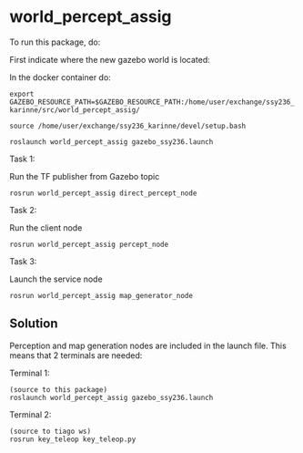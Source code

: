 # world_percept_assig

To run this package, do:

First indicate where the new gazebo world is located:

In the docker container do:

`export GAZEBO_RESOURCE_PATH=$GAZEBO_RESOURCE_PATH:/home/user/exchange/ssy236_karinne/src/world_percept_assig/  `

`source /home/user/exchange/ssy236_karinne/devel/setup.bash`

`roslaunch world_percept_assig gazebo_ssy236.launch`

Task 1:

Run the TF publisher from Gazebo topic

`rosrun world_percept_assig direct_percept_node`

Task 2:

Run the client node

`rosrun world_percept_assig percept_node`

Task 3:

Launch the service node

`rosrun world_percept_assig map_generator_node`


## Solution

Perception and map generation nodes are included in the launch file. This means that 2 terminals are needed:

Terminal 1:
```
(source to this package)
roslaunch world_percept_assig gazebo_ssy236.launch
```

Terminal 2:
```
(source to tiago ws)
rosrun key_teleop key_teleop.py
```
